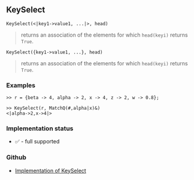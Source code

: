 ## KeySelect

```
KeySelect(<|key1->value1, ...|>, head)
```

> returns an association of the elements  for which `head(keyi)` returns `True`.

```
KeySelect({key1->value1, ...}, head)
```

> returns an association of the elements  for which `head(keyi)` returns `True`.

### Examples

```
>> r = {beta -> 4, alpha -> 2, x -> 4, z -> 2, w -> 0.8}; 

>> KeySelect(r, MatchQ(#,alpha|x)&) 
<|alpha->2,x->4|>
```







### Implementation status

* &#x2705; - full supported

### Github

* [Implementation of KeySelect](https://github.com/axkr/symja_android_library/blob/master/symja_android_library/matheclipse-core/src/main/java/org/matheclipse/core/builtin/AssociationFunctions.java#L726) 
